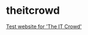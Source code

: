 # theitcrowd
<a href="https://kgmoon97.github.io/theitcrowd/" target="blank">Test website for 'The IT Crowd'</a>
